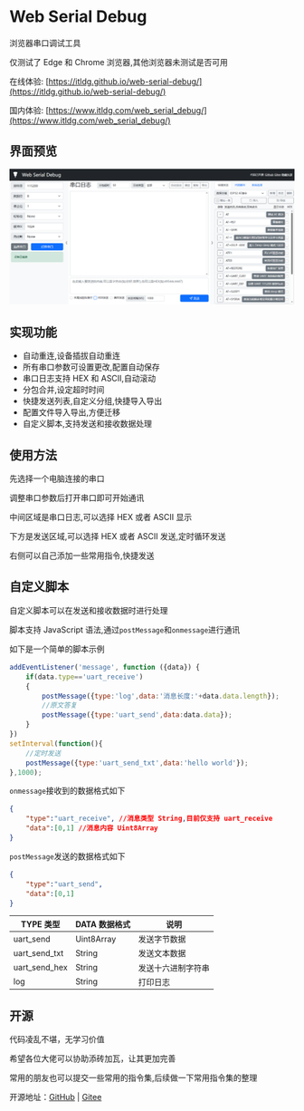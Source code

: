 # Web Serial Debug

浏览器串口调试工具

仅测试了 Edge 和 Chrome 浏览器,其他浏览器未测试是否可用

在线体验: [https://itldg.github.io/web-serial-debug/](https://itldg.github.io/web-serial-debug/)

国内体验: [https://www.itldg.com/web_serial_debug/](https://www.itldg.com/web_serial_debug/)

## 界面预览

![界面预览](/imgs/main.png)

## 实现功能

-   自动重连,设备插拔自动重连
-   所有串口参数可设置更改,配置自动保存
-   串口日志支持 HEX 和 ASCII,自动滚动
-   分包合并,设定超时时间
-   快捷发送列表,自定义分组,快捷导入导出
-   配置文件导入导出,方便迁移
-   自定义脚本,支持发送和接收数据处理

## 使用方法

先选择一个电脑连接的串口

调整串口参数后打开串口即可开始通讯

中间区域是串口日志,可以选择 HEX 或者 ASCII 显示

下方是发送区域,可以选择 HEX 或者 ASCII 发送,定时循环发送

右侧可以自己添加一些常用指令,快捷发送

## 自定义脚本

自定义脚本可以在发送和接收数据时进行处理

脚本支持 JavaScript 语法,通过`postMessage`和`onmessage`进行通讯

如下是一个简单的脚本示例

```javascript
addEventListener('message', function ({data}) {
    if(data.type=='uart_receive')
    {
        postMessage({type:'log',data:'消息长度:'+data.data.length});
        //原文答复
        postMessage({type:'uart_send',data:data.data});
    }
})
setInterval(function(){
    //定时发送
    postMessage({type:'uart_send_txt',data:'hello world'});
},1000);
```

`onmessage`接收到的数据格式如下

```json
{
    "type":"uart_receive", //消息类型 String,目前仅支持 uart_receive
    "data":[0,1] //消息内容 Uint8Array
}
```

`postMessage`发送的数据格式如下

```json
{
    "type":"uart_send", 
    "data":[0,1]
}
```

| TYPE 类型     | DATA 数据格式 | 说明               |
| ------------- | ------------- | ------------------ |
| uart_send     | Uint8Array    | 发送字节数据       |
| uart_send_txt | String        | 发送文本数据       |
| uart_send_hex | String        | 发送十六进制字符串 |
| log           | String        | 打印日志           |


## 开源

代码凌乱不堪，无学习价值

希望各位大佬可以协助添砖加瓦，让其更加完善

常用的朋友也可以提交一些常用的指令集,后续做一下常用指令集的整理

开源地址：[GitHub](https://github.com/itldg/web-serial-debug) | [Gitee](https://gitee.com/itldg/web-serial-debug)
